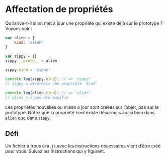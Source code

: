 Affectation de propriétés
=========================

Qu’arrive-t-il si on met à jour une propriété qui existe déjà sur le prototype ?  Voyons voir :

```js
var alien = {
	kind: 'alien'
}

var zippy = {}
zippy.__proto__ = alien

zippy.kind = 'zippy'

console.log(zippy.kind); // => 'zippy'
// zippy a désormais une propriété `kind`

console.log(alien.kind); // => 'alien'
// alien n’a pas été modifié
```

Les propriétés nouvelles ou mises à jour sont créées sur l’objet, pas sur le prototype.
Notez que la propriété `kind` existe désormais aussi bien dans `alien` que dans `zippy`.

Défi
----

Un fichier à trous `040.js` avec les instructions nécessaires vient d’être créé pour vous.  Suivez les instructions qui y figurent.
